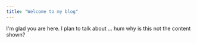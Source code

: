 ```yaml
---
title: "Welcome to my blog"
---
```


I'm glad you are here. I plan to talk about ...
hum why is this not the content shown?

